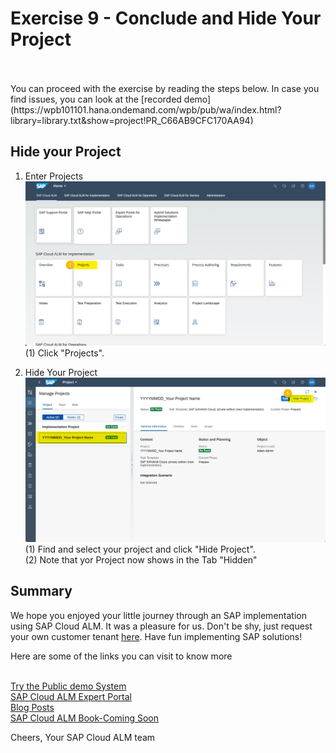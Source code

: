 # Exercise 9 - Conclude and Hide Your Project


<br>
<br>You can proceed with the exercise by reading the steps below. In case you find issues, you can look at the [recorded demo](https://wpb101101.hana.ondemand.com/wpb/pub/wa/index.html?library=library.txt&show=project!PR_C66AB9CFC170AA94)





## Hide your Project

1. Enter Projects
<br> ![](2021-11-12-14-31-47.png)
<br> (1) Click "Projects".

2.	Hide Your Project
<br> ![](2021-11-12-14-32-05.png)
<br> (1) Find and select your project and click "Hide Project".
<br> (2) Note that yor Project now shows in the Tab "Hidden"

## Summary

We hope you enjoyed your little journey through an SAP implementation using SAP Cloud ALM. It was a pleasure for us. Don't be shy, just request your own customer tenant [here](https://support.sap.com/en/alm/sap-cloud-alm.html). Have fun implementing SAP solutions!

Here are some of the links you can visit to know more
<br>

<br>[Try the Public demo System](https://support.sap.com/en/alm/demo-systems/cloud-alm-demo-system.html)
<br>[SAP Cloud ALM Expert Portal](https://support.sap.com/en/alm/sap-cloud-alm/implementation/sap-cloud-alm-implementation-expert-portal.html)
<br>[Blog Posts](https://blogs.sap.com/2021/01/08/understanding-project-and-task-management-in-sap-cloud-alm/)
<br>[SAP Cloud ALM Book-Coming Soon ](https://www.sap-press.com/introducing-sap-cloud-alm-for-implementations_5477/)

Cheers, Your SAP Cloud ALM team
